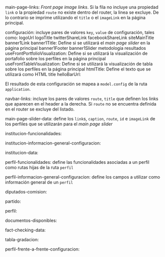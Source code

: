 main-page-links: _Front page image links_. Si la fila no incluye una propiedad `link`
o la propiedad `route` no existe dentro del router, la linea se excluye. De lo contrario
se imprime utilizando el `title` o el `imageLink` en la página principal.

configuración: incluye pares de valores `key`, `value` de configuración, tales como:
logoUrl
logoTitle
twitterShareLink
facebookShareLink
siteMainTitle
banner1Link
banner1Title: Define si se utilizará el _main page slider_ en la página principal
banner1Footer
banner1Slider
metodologia
resultados
useFrontPortfolioVisualization: Define si se utilizará la visualización de portafolio
sobre los perfiles en la página principal
useFrontTableVisualization: Define si se utilizará la visualización de tabla sobre
los perfiles en la página principal
htmlTitle: Define el texto que se utilizará como HTML title
helloBarUrl: 

El resultado de esta configuración se mapea a `model.config` de la ruta `application`.

navbar-links: incluye los pares de valores `route`, `title` que definen los links
que aparecen en el header a la derecha. Si `route` no se encuentra definida en el
router se excluye del listado.

main-page-slider-data: define los `link`s, `caption`, `route`, `id` e `imageLink`
de los perfiles que se utilizarán para el _main page slider_

institucion-funcionalidades:

institucion-informacion-general-configuracion:

institucion-data:

perfil-funcionalidades: define las funcionalidades asociadas a un perfil como rutas
hijas de la ruta `perfil`

perfil-informacion-general-configuracion: define los campos a utilizar como información
general de un `perfil`

diputados-comision:

partido:

perfil:

documentos-disponibles:

fact-checking-data:

tabla-gradacion:

perfil-frente-a-frente-configuracion:
